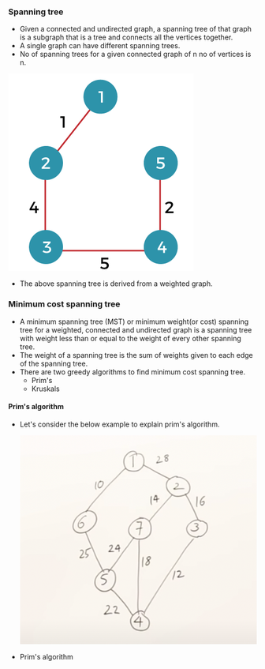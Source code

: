 ### Spanning tree

- Given a connected and undirected graph, a spanning tree of that graph is a subgraph that is a tree and connects all the vertices together. 
- A single graph can have different spanning trees.
- No of spanning trees for a given connected graph of n no of vertices is n.

![spanning tree](./spanning_tree.png?raw=true)

- The above spanning tree is derived from a weighted graph. 

### Minimum cost spanning tree

- A minimum spanning tree (MST) or minimum weight(or cost) spanning tree for a weighted, connected and undirected graph is a spanning tree with weight less than or equal to the weight of every other spanning tree.
- The weight of a spanning tree is the sum of weights given to each edge of the spanning tree.
- There are two greedy algorithms to find minimum cost spanning tree.
  - Prim's
  - Kruskals

#### Prim's algorithm

- Let's consider the below example to explain prim's algorithm.
  
  ![connected graph](./graph.png)  

- Prim's algorithm
